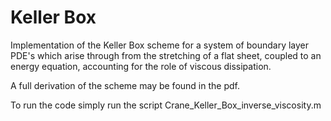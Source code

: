 # Keller Box

Implementation of the Keller Box scheme for a system of boundary layer PDE's which arise through from the 
stretching of a flat sheet, coupled to an energy equation, accounting for the role of viscous dissipation.

A full derivation of the scheme may be found in the pdf. 

To run the code simply run the script 
Crane_Keller_Box_inverse_viscosity.m
